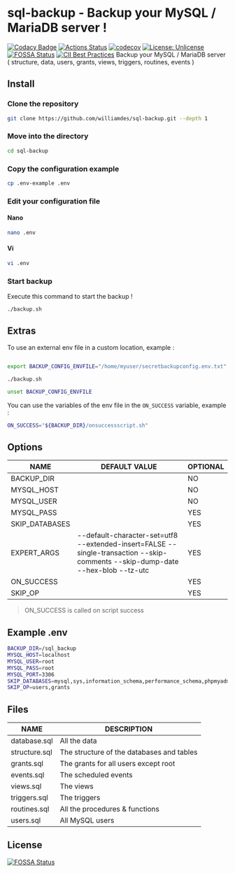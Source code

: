 # sql-backup - Backup your MySQL / MariaDB server !
[![Codacy Badge](https://api.codacy.com/project/badge/Grade/8b72cd7316b745ed838b739cef3ebd38)](https://app.codacy.com/app/williamdes/sql-backup?utm_source=github.com&utm_medium=referral&utm_content=williamdes/sql-backup&utm_campaign=badger)
[![Actions Status](https://github.com/williamdes/sql-backup/workflows/Run%20tests/badge.svg)](https://github.com/williamdes/sql-backup/actions)
[![codecov](https://codecov.io/gh/williamdes/sql-backup/branch/master/graph/badge.svg)](https://codecov.io/gh/williamdes/sql-backup)
[![License: Unlicense](https://img.shields.io/badge/license-Unlicense-blue.svg)](http://unlicense.org/)
[![FOSSA Status](https://app.fossa.io/api/projects/git%2Bgithub.com%2Fwilliamdes%2Fsql-backup.svg?type=shield)](https://app.fossa.io/projects/git%2Bgithub.com%2Fwilliamdes%2Fsql-backup?ref=badge_shield)
[![CII Best Practices](https://bestpractices.coreinfrastructure.org/projects/1827/badge)](https://bestpractices.coreinfrastructure.org/projects/1827)
Backup your MySQL / MariaDB server ( structure, data, users, grants, views, triggers, routines, events )

## Install

### Clone the repository
```bash
git clone https://github.com/williamdes/sql-backup.git --depth 1
```
### Move into the directory
```bash
cd sql-backup
```
### Copy the configuration example
```bash
cp .env-example .env
```
### Edit your configuration file
#### Nano
```bash
nano .env
```
#### Vi

```bash
vi .env

```
### Start backup
Execute this command to start the backup !
```
./backup.sh
```
## Extras

To use an external env file in a custom location, example :
```bash

export BACKUP_CONFIG_ENVFILE="/home/myuser/secretbackupconfig.env.txt"

./backup.sh

unset BACKUP_CONFIG_ENVFILE
```
You can use the variables of the env file in the `ON_SUCCESS` variable, example :

```bash
ON_SUCCESS="${BACKUP_DIR}/onsuccessscript.sh"
```


## Options

| NAME           	| DEFAULT VALUE                                                                                                                  	| OPTIONAL 	|
|----------------	|--------------------------------------------------------------------------------------------------------------------------------	|----------	|
| BACKUP_DIR     	|                                                                                                                                	| NO       	|
| MYSQL_HOST     	|                                                                                                                                	| NO       	|
| MYSQL_USER     	|                                                                                                                                	| NO       	|
| MYSQL_PASS     	|                                                                                                                                	| YES      	|
| SKIP_DATABASES 	|                                                                                                                                	| YES      	|
| EXPERT_ARGS    	| --default-character-set=utf8 --extended-insert=FALSE --single-transaction --skip-comments --skip-dump-date --hex-blob --tz-utc 	| YES      	|
| ON_SUCCESS     	|                                                                                                                                	| YES      	|
| SKIP_OP        	|                                                                                                                                	| YES      	|

> ON_SUCCESS is called on script success

## Example .env

```bash
BACKUP_DIR=/sql_backup
MYSQL_HOST=localhost
MYSQL_USER=root
MYSQL_PASS=root
MYSQL_PORT=3306
SKIP_DATABASES=mysql,sys,information_schema,performance_schema,phpmyadmin
SKIP_OP=users,grants
```

## Files

| NAME          	| DESCRIPTION                               	|
|---------------	|-------------------------------------------	|
| database.sql  	| All the data                              	|
| structure.sql 	| The structure of the databases and tables 	|
| grants.sql    	| The grants for all users except root      	|
| events.sql    	| The scheduled events                      	|
| views.sql     	| The views                                 	|
| triggers.sql  	| The triggers                              	|
| routines.sql  	| All the procedures & functions            	|
| users.sql     	| All MySQL users                           	|


## License
[![FOSSA Status](https://app.fossa.io/api/projects/git%2Bgithub.com%2Fwilliamdes%2Fsql-backup.svg?type=large)](https://app.fossa.io/projects/git%2Bgithub.com%2Fwilliamdes%2Fsql-backup?ref=badge_large)
